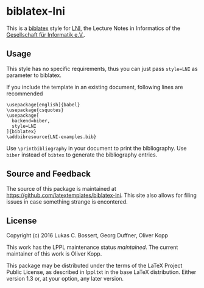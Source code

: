 # biblatex-lni

This is a [biblatex] style for [LNI], the Lecture Notes in Informatics of the [Gesellschaft für Informatik e.V.].

## Usage

This style has no specific requirements, thus you can just pass `style=LNI` as parameter to biblatex.

If you include the template in an existing document, following lines are recommended

```
\usepackage[english]{babel}
\usepackage{csquotes}
\usepackage[
  backend=biber,
  style=LNI
]{biblatex}
\addbibresource{LNI-examples.bib}
```

Use `\printbibliography` in your document to print the bibliography.
Use `biber` instead of `bibtex` to generate the bibliography entries.

## Source and Feedback

The source of this package is maintained at <https://github.com/latextemplates/biblatex-lni>.
This site also allows for filing issues in case something strange is encontered.

## License

Copyright (c) 2016 Lukas C. Bossert, Georg Duffner, Oliver Kopp

This work has the LPPL maintenance status _maintained_.
The current maintainer of this work is Oliver Kopp.


This package may be distributed under the terms of the LaTeX Project
Public License, as described in lppl.txt in the base LaTeX distribution.
Either version 1.3 or, at your option, any later version.

  [biblatex]: https://www.ctan.org/pkg/biblatex
  [Gesellschaft für Informatik e.V.]: https://www.gi.de
  [LNI]: https://www.gi.de/service/publikationen/lni/autorenrichtlinien.html
